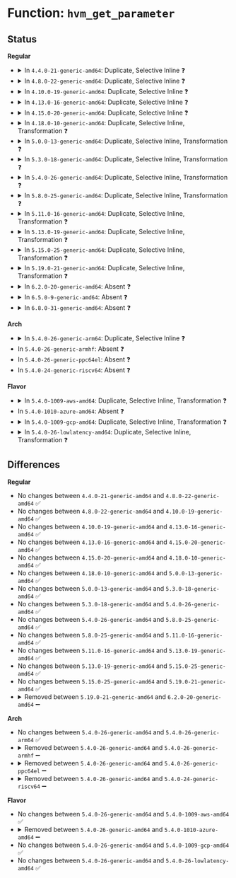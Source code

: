 # Function: <code>hvm_get_parameter</code>

## Status
<b>Regular</b>
<ul>
<li>
<details>
<summary>In <code>4.4.0-21-generic-amd64</code>: Duplicate, Selective Inline ❓</summary>

```c
int hvm_get_parameter(int idx, uint64_t * value)
```

```json
{
  "name": "hvm_get_parameter",
  "collision_type": "Static Duplication",
  "inline_type": "Selective",
  "funcs": [
    {
      "addr": 18446744071583886768,
      "name": "hvm_get_parameter",
      "external": false,
      "loc": "include/xen/hvm.h:38",
      "file": "drivers/xen/xenbus/xenbus_probe.c",
      "inline": "declared, inlined",
      "caller_inline": [],
      "caller_func": [
        "drivers/xen/xenbus/xenbus_probe.c:xenbus_init",
        "drivers/xen/xenbus/xenbus_probe.c:xenbus_init"
      ]
    },
    {
      "addr": 18446744071584085293,
      "name": "hvm_get_parameter",
      "external": false,
      "loc": "include/xen/hvm.h:38",
      "file": "drivers/tty/hvc/hvc_xen.c",
      "inline": "declared, inlined",
      "caller_inline": [
        "drivers/tty/hvc/hvc_xen.c:xen_hvm_console_init",
        "drivers/tty/hvc/hvc_xen.c:xen_hvm_console_init",
        "drivers/tty/hvc/hvc_xen.c:xen_console_resume"
      ],
      "caller_func": []
    }
  ],
  "symbols": [
    {
      "addr": 18446744071583886768,
      "name": "hvm_get_parameter",
      "section": ".text",
      "bind": "STB_LOCAL",
      "size": 156
    }
  ]
}
```
</details>
</li>
<li>
<details>
<summary>In <code>4.8.0-22-generic-amd64</code>: Duplicate, Selective Inline ❓</summary>

```c
int hvm_get_parameter(int idx, uint64_t * value)
```

```json
{
  "name": "hvm_get_parameter",
  "collision_type": "Static Duplication",
  "inline_type": "Selective",
  "funcs": [
    {
      "addr": 18446744071584217520,
      "name": "hvm_get_parameter",
      "external": false,
      "loc": "include/xen/hvm.h:38",
      "file": "drivers/xen/xenbus/xenbus_probe.c",
      "inline": "declared, inlined",
      "caller_inline": [],
      "caller_func": [
        "drivers/xen/xenbus/xenbus_probe.c:xenbus_init",
        "drivers/xen/xenbus/xenbus_probe.c:xenbus_init"
      ]
    },
    {
      "addr": 18446744071584416760,
      "name": "hvm_get_parameter",
      "external": false,
      "loc": "include/xen/hvm.h:38",
      "file": "drivers/tty/hvc/hvc_xen.c",
      "inline": "declared, inlined",
      "caller_inline": [
        "drivers/tty/hvc/hvc_xen.c:xen_console_resume",
        "drivers/tty/hvc/hvc_xen.c:xen_hvm_console_init",
        "drivers/tty/hvc/hvc_xen.c:xen_hvm_console_init"
      ],
      "caller_func": []
    }
  ],
  "symbols": [
    {
      "addr": 18446744071584217520,
      "name": "hvm_get_parameter",
      "section": ".text",
      "bind": "STB_LOCAL",
      "size": 156
    }
  ]
}
```
</details>
</li>
<li>
<details>
<summary>In <code>4.10.0-19-generic-amd64</code>: Duplicate, Selective Inline ❓</summary>

```c
int hvm_get_parameter(int idx, uint64_t * value)
```

```json
{
  "name": "hvm_get_parameter",
  "collision_type": "Static Duplication",
  "inline_type": "Selective",
  "funcs": [
    {
      "addr": 18446744071584398944,
      "name": "hvm_get_parameter",
      "external": false,
      "loc": "include/xen/hvm.h:38",
      "file": "drivers/xen/xenbus/xenbus_probe.c",
      "inline": "declared, inlined",
      "caller_inline": [],
      "caller_func": [
        "drivers/xen/xenbus/xenbus_probe.c:xenbus_init",
        "drivers/xen/xenbus/xenbus_probe.c:xenbus_init"
      ]
    },
    {
      "addr": 18446744071584599160,
      "name": "hvm_get_parameter",
      "external": false,
      "loc": "include/xen/hvm.h:38",
      "file": "drivers/tty/hvc/hvc_xen.c",
      "inline": "declared, inlined",
      "caller_inline": [
        "drivers/tty/hvc/hvc_xen.c:xen_console_resume",
        "drivers/tty/hvc/hvc_xen.c:xen_hvm_console_init",
        "drivers/tty/hvc/hvc_xen.c:xen_hvm_console_init"
      ],
      "caller_func": []
    }
  ],
  "symbols": [
    {
      "addr": 18446744071584398944,
      "name": "hvm_get_parameter",
      "section": ".text",
      "bind": "STB_LOCAL",
      "size": 156
    }
  ]
}
```
</details>
</li>
<li>
<details>
<summary>In <code>4.13.0-16-generic-amd64</code>: Duplicate, Selective Inline ❓</summary>

```c
int hvm_get_parameter(int idx, uint64_t * value)
```

```json
{
  "name": "hvm_get_parameter",
  "collision_type": "Static Duplication",
  "inline_type": "Selective",
  "funcs": [
    {
      "addr": 18446744071584481344,
      "name": "hvm_get_parameter",
      "external": false,
      "loc": "include/xen/hvm.h:38",
      "file": "drivers/xen/xenbus/xenbus_probe.c",
      "inline": "declared, inlined",
      "caller_inline": [],
      "caller_func": [
        "drivers/xen/xenbus/xenbus_probe.c:xenbus_init",
        "drivers/xen/xenbus/xenbus_probe.c:xenbus_init"
      ]
    },
    {
      "addr": 18446744071584681693,
      "name": "hvm_get_parameter",
      "external": false,
      "loc": "include/xen/hvm.h:38",
      "file": "drivers/tty/hvc/hvc_xen.c",
      "inline": "declared, inlined",
      "caller_inline": [
        "drivers/tty/hvc/hvc_xen.c:xen_console_resume",
        "drivers/tty/hvc/hvc_xen.c:xen_hvm_console_init",
        "drivers/tty/hvc/hvc_xen.c:xen_hvm_console_init"
      ],
      "caller_func": []
    }
  ],
  "symbols": [
    {
      "addr": 18446744071584481344,
      "name": "hvm_get_parameter",
      "section": ".text",
      "bind": "STB_LOCAL",
      "size": 141
    }
  ]
}
```
</details>
</li>
<li>
<details>
<summary>In <code>4.15.0-20-generic-amd64</code>: Duplicate, Selective Inline ❓</summary>

```c
int hvm_get_parameter(int idx, uint64_t * value)
```

```json
{
  "name": "hvm_get_parameter",
  "collision_type": "Static Duplication",
  "inline_type": "Selective",
  "funcs": [
    {
      "addr": 18446744071584891616,
      "name": "hvm_get_parameter",
      "external": false,
      "loc": "include/xen/hvm.h:39",
      "file": "drivers/xen/xenbus/xenbus_probe.c",
      "inline": "declared, inlined",
      "caller_inline": [],
      "caller_func": [
        "drivers/xen/xenbus/xenbus_probe.c:xenbus_init",
        "drivers/xen/xenbus/xenbus_probe.c:xenbus_init"
      ]
    },
    {
      "addr": 18446744071585094189,
      "name": "hvm_get_parameter",
      "external": false,
      "loc": "include/xen/hvm.h:39",
      "file": "drivers/tty/hvc/hvc_xen.c",
      "inline": "declared, inlined",
      "caller_inline": [
        "drivers/tty/hvc/hvc_xen.c:xen_console_resume",
        "drivers/tty/hvc/hvc_xen.c:xen_hvm_console_init",
        "drivers/tty/hvc/hvc_xen.c:xen_hvm_console_init"
      ],
      "caller_func": []
    }
  ],
  "symbols": [
    {
      "addr": 18446744071584891616,
      "name": "hvm_get_parameter",
      "section": ".text",
      "bind": "STB_LOCAL",
      "size": 141
    }
  ]
}
```
</details>
</li>
<li>
<details>
<summary>In <code>4.18.0-10-generic-amd64</code>: Duplicate, Selective Inline, Transformation ❓</summary>

```c
int hvm_get_parameter(int idx, uint64_t * value)
```

```json
{
  "name": "hvm_get_parameter",
  "collision_type": "Static Duplication",
  "inline_type": "Selective",
  "funcs": [
    {
      "addr": 18446744071585125860,
      "name": "hvm_get_parameter",
      "external": false,
      "loc": "include/xen/hvm.h:39",
      "file": "drivers/xen/xenbus/xenbus_probe.c",
      "inline": "declared, inlined",
      "caller_inline": [],
      "caller_func": [
        "drivers/xen/xenbus/xenbus_probe.c:xenbus_init",
        "drivers/xen/xenbus/xenbus_probe.c:xenbus_init"
      ]
    },
    {
      "addr": 18446744071585327947,
      "name": "hvm_get_parameter",
      "external": false,
      "loc": "include/xen/hvm.h:39",
      "file": "drivers/tty/hvc/hvc_xen.c",
      "inline": "declared, inlined",
      "caller_inline": [
        "drivers/tty/hvc/hvc_xen.c:xen_console_resume",
        "drivers/tty/hvc/hvc_xen.c:xen_hvm_console_init",
        "drivers/tty/hvc/hvc_xen.c:xen_hvm_console_init"
      ],
      "caller_func": []
    }
  ],
  "symbols": [
    {
      "addr": 18446744071585122736,
      "name": "hvm_get_parameter",
      "section": ".text",
      "bind": "STB_LOCAL",
      "size": 103
    },
    {
      "addr": 18446744071585125937,
      "name": "hvm_get_parameter.cold.10",
      "section": ".text",
      "bind": "STB_LOCAL",
      "size": 47
    }
  ]
}
```
</details>
</li>
<li>
<details>
<summary>In <code>5.0.0-13-generic-amd64</code>: Duplicate, Selective Inline, Transformation ❓</summary>

```c
int hvm_get_parameter(int idx, uint64_t * value)
```

```json
{
  "name": "hvm_get_parameter",
  "collision_type": "Static Duplication",
  "inline_type": "Selective",
  "funcs": [
    {
      "addr": 18446744071585236676,
      "name": "hvm_get_parameter",
      "external": false,
      "loc": "include/xen/hvm.h:39",
      "file": "drivers/xen/xenbus/xenbus_probe.c",
      "inline": "declared, inlined",
      "caller_inline": [],
      "caller_func": [
        "drivers/xen/xenbus/xenbus_probe.c:xenbus_init",
        "drivers/xen/xenbus/xenbus_probe.c:xenbus_init"
      ]
    },
    {
      "addr": 18446744071585451403,
      "name": "hvm_get_parameter",
      "external": false,
      "loc": "include/xen/hvm.h:39",
      "file": "drivers/tty/hvc/hvc_xen.c",
      "inline": "declared, inlined",
      "caller_inline": [
        "drivers/tty/hvc/hvc_xen.c:xen_console_resume",
        "drivers/tty/hvc/hvc_xen.c:xen_hvm_console_init",
        "drivers/tty/hvc/hvc_xen.c:xen_hvm_console_init"
      ],
      "caller_func": []
    }
  ],
  "symbols": [
    {
      "addr": 18446744071585233616,
      "name": "hvm_get_parameter",
      "section": ".text",
      "bind": "STB_LOCAL",
      "size": 103
    },
    {
      "addr": 18446744071585236787,
      "name": "hvm_get_parameter.cold.11",
      "section": ".text",
      "bind": "STB_LOCAL",
      "size": 47
    }
  ]
}
```
</details>
</li>
<li>
<details>
<summary>In <code>5.3.0-18-generic-amd64</code>: Duplicate, Selective Inline, Transformation ❓</summary>

```c
int hvm_get_parameter(int idx, uint64_t * value)
```

```json
{
  "name": "hvm_get_parameter",
  "collision_type": "Static Duplication",
  "inline_type": "Selective",
  "funcs": [
    {
      "addr": 18446744071585448822,
      "name": "hvm_get_parameter",
      "external": false,
      "loc": "include/xen/hvm.h:39",
      "file": "drivers/xen/xenbus/xenbus_probe.c",
      "inline": "declared, inlined",
      "caller_inline": [],
      "caller_func": [
        "drivers/xen/xenbus/xenbus_probe.c:xenbus_init",
        "drivers/xen/xenbus/xenbus_probe.c:xenbus_init"
      ]
    },
    {
      "addr": 18446744071585667233,
      "name": "hvm_get_parameter",
      "external": false,
      "loc": "include/xen/hvm.h:39",
      "file": "drivers/tty/hvc/hvc_xen.c",
      "inline": "declared, inlined",
      "caller_inline": [
        "drivers/tty/hvc/hvc_xen.c:xen_console_resume",
        "drivers/tty/hvc/hvc_xen.c:xen_hvm_console_init",
        "drivers/tty/hvc/hvc_xen.c:xen_hvm_console_init"
      ],
      "caller_func": []
    }
  ],
  "symbols": [
    {
      "addr": 18446744071585445760,
      "name": "hvm_get_parameter",
      "section": ".text",
      "bind": "STB_LOCAL",
      "size": 103
    },
    {
      "addr": 18446744071585448934,
      "name": "hvm_get_parameter.cold",
      "section": ".text",
      "bind": "STB_LOCAL",
      "size": 60
    }
  ]
}
```
</details>
</li>
<li>
<details>
<summary>In <code>5.4.0-26-generic-amd64</code>: Duplicate, Selective Inline, Transformation ❓</summary>

```c
int hvm_get_parameter(int idx, uint64_t * value)
```

```json
{
  "name": "hvm_get_parameter",
  "collision_type": "Static Duplication",
  "inline_type": "Selective",
  "funcs": [
    {
      "addr": 18446744071585589254,
      "name": "hvm_get_parameter",
      "external": false,
      "loc": "include/xen/hvm.h:39",
      "file": "drivers/xen/xenbus/xenbus_probe.c",
      "inline": "declared, inlined",
      "caller_inline": [],
      "caller_func": [
        "drivers/xen/xenbus/xenbus_probe.c:xenbus_init",
        "drivers/xen/xenbus/xenbus_probe.c:xenbus_init"
      ]
    },
    {
      "addr": 18446744071585808209,
      "name": "hvm_get_parameter",
      "external": false,
      "loc": "include/xen/hvm.h:39",
      "file": "drivers/tty/hvc/hvc_xen.c",
      "inline": "declared, inlined",
      "caller_inline": [
        "drivers/tty/hvc/hvc_xen.c:xen_console_resume",
        "drivers/tty/hvc/hvc_xen.c:xen_hvm_console_init",
        "drivers/tty/hvc/hvc_xen.c:xen_hvm_console_init"
      ],
      "caller_func": []
    }
  ],
  "symbols": [
    {
      "addr": 18446744071585586192,
      "name": "hvm_get_parameter",
      "section": ".text",
      "bind": "STB_LOCAL",
      "size": 103
    },
    {
      "addr": 18446744071585589366,
      "name": "hvm_get_parameter.cold",
      "section": ".text",
      "bind": "STB_LOCAL",
      "size": 60
    }
  ]
}
```
</details>
</li>
<li>
<details>
<summary>In <code>5.8.0-25-generic-amd64</code>: Duplicate, Selective Inline, Transformation ❓</summary>

```c
int hvm_get_parameter(int idx, uint64_t * value)
```

```json
{
  "name": "hvm_get_parameter",
  "collision_type": "Static Duplication",
  "inline_type": "Selective",
  "funcs": [
    {
      "addr": 18446744071586310566,
      "name": "hvm_get_parameter",
      "external": false,
      "loc": "include/xen/hvm.h:39",
      "file": "drivers/xen/xenbus/xenbus_probe.c",
      "inline": "declared, inlined",
      "caller_inline": [],
      "caller_func": [
        "drivers/xen/xenbus/xenbus_probe.c:xenbus_init",
        "drivers/xen/xenbus/xenbus_probe.c:xenbus_init"
      ]
    },
    {
      "addr": 18446744071586539342,
      "name": "hvm_get_parameter",
      "external": false,
      "loc": "include/xen/hvm.h:39",
      "file": "drivers/tty/hvc/hvc_xen.c",
      "inline": "declared, inlined",
      "caller_inline": [
        "drivers/tty/hvc/hvc_xen.c:xen_console_resume",
        "drivers/tty/hvc/hvc_xen.c:xen_hvm_console_init",
        "drivers/tty/hvc/hvc_xen.c:xen_hvm_console_init"
      ],
      "caller_func": []
    }
  ],
  "symbols": [
    {
      "addr": 18446744071586308816,
      "name": "hvm_get_parameter",
      "section": ".text",
      "bind": "STB_LOCAL",
      "size": 102
    },
    {
      "addr": 18446744071586311151,
      "name": "hvm_get_parameter.cold",
      "section": ".text",
      "bind": "STB_LOCAL",
      "size": 45
    }
  ]
}
```
</details>
</li>
<li>
<details>
<summary>In <code>5.11.0-16-generic-amd64</code>: Duplicate, Selective Inline, Transformation ❓</summary>

```c
int hvm_get_parameter(int idx, uint64_t * value)
```

```json
{
  "name": "hvm_get_parameter",
  "collision_type": "Static Duplication",
  "inline_type": "Selective",
  "funcs": [
    {
      "addr": 18446744071586429446,
      "name": "hvm_get_parameter",
      "external": false,
      "loc": "include/xen/hvm.h:39",
      "file": "drivers/xen/xenbus/xenbus_probe.c",
      "inline": "declared, inlined",
      "caller_inline": [],
      "caller_func": [
        "drivers/xen/xenbus/xenbus_probe.c:xenbus_init",
        "drivers/xen/xenbus/xenbus_probe.c:xenbus_init"
      ]
    },
    {
      "addr": 18446744071586650558,
      "name": "hvm_get_parameter",
      "external": false,
      "loc": "include/xen/hvm.h:39",
      "file": "drivers/tty/hvc/hvc_xen.c",
      "inline": "declared, inlined",
      "caller_inline": [
        "drivers/tty/hvc/hvc_xen.c:xen_console_resume",
        "drivers/tty/hvc/hvc_xen.c:xen_hvm_console_init",
        "drivers/tty/hvc/hvc_xen.c:xen_hvm_console_init"
      ],
      "caller_func": []
    }
  ],
  "symbols": [
    {
      "addr": 18446744071586427472,
      "name": "hvm_get_parameter",
      "section": ".text",
      "bind": "STB_LOCAL",
      "size": 102
    },
    {
      "addr": 18446744071591450091,
      "name": "hvm_get_parameter.cold",
      "section": ".text",
      "bind": "STB_LOCAL",
      "size": 45
    }
  ]
}
```
</details>
</li>
<li>
<details>
<summary>In <code>5.13.0-19-generic-amd64</code>: Duplicate, Selective Inline, Transformation ❓</summary>

```c
int hvm_get_parameter(int idx, uint64_t * value)
```

```json
{
  "name": "hvm_get_parameter",
  "collision_type": "Static Duplication",
  "inline_type": "Selective",
  "funcs": [
    {
      "addr": 18446744071586313586,
      "name": "hvm_get_parameter",
      "external": false,
      "loc": "include/xen/hvm.h:39",
      "file": "drivers/xen/xenbus/xenbus_probe.c",
      "inline": "declared, inlined",
      "caller_inline": [],
      "caller_func": [
        "drivers/xen/xenbus/xenbus_probe.c:xenbus_init",
        "drivers/xen/xenbus/xenbus_probe.c:xenbus_init"
      ]
    },
    {
      "addr": 18446744071586534500,
      "name": "hvm_get_parameter",
      "external": false,
      "loc": "include/xen/hvm.h:39",
      "file": "drivers/tty/hvc/hvc_xen.c",
      "inline": "declared, inlined",
      "caller_inline": [
        "drivers/tty/hvc/hvc_xen.c:xen_console_resume",
        "drivers/tty/hvc/hvc_xen.c:xen_hvm_console_init",
        "drivers/tty/hvc/hvc_xen.c:xen_hvm_console_init"
      ],
      "caller_func": []
    }
  ],
  "symbols": [
    {
      "addr": 18446744071586311568,
      "name": "hvm_get_parameter",
      "section": ".text",
      "bind": "STB_LOCAL",
      "size": 104
    },
    {
      "addr": 18446744071591391844,
      "name": "hvm_get_parameter.cold",
      "section": ".text",
      "bind": "STB_LOCAL",
      "size": 46
    }
  ]
}
```
</details>
</li>
<li>
<details>
<summary>In <code>5.15.0-25-generic-amd64</code>: Duplicate, Selective Inline, Transformation ❓</summary>

```c
int hvm_get_parameter(int idx, uint64_t * value)
```

```json
{
  "name": "hvm_get_parameter",
  "collision_type": "Static Duplication",
  "inline_type": "Selective",
  "funcs": [
    {
      "addr": 18446744071586833298,
      "name": "hvm_get_parameter",
      "external": false,
      "loc": "include/xen/hvm.h:39",
      "file": "drivers/xen/xenbus/xenbus_probe.c",
      "inline": "declared, inlined",
      "caller_inline": [],
      "caller_func": [
        "drivers/xen/xenbus/xenbus_probe.c:xenbus_init",
        "drivers/xen/xenbus/xenbus_probe.c:xenbus_init"
      ]
    },
    {
      "addr": 18446744071587072916,
      "name": "hvm_get_parameter",
      "external": false,
      "loc": "include/xen/hvm.h:39",
      "file": "drivers/tty/hvc/hvc_xen.c",
      "inline": "declared, inlined",
      "caller_inline": [
        "drivers/tty/hvc/hvc_xen.c:xen_console_resume",
        "drivers/tty/hvc/hvc_xen.c:xen_hvm_console_init",
        "drivers/tty/hvc/hvc_xen.c:xen_hvm_console_init"
      ],
      "caller_func": []
    }
  ],
  "symbols": [
    {
      "addr": 18446744071586831168,
      "name": "hvm_get_parameter",
      "section": ".text",
      "bind": "STB_LOCAL",
      "size": 203
    },
    {
      "addr": 18446744071592436080,
      "name": "hvm_get_parameter.cold",
      "section": ".text",
      "bind": "STB_LOCAL",
      "size": 12
    }
  ]
}
```
</details>
</li>
<li>
<details>
<summary>In <code>5.19.0-21-generic-amd64</code>: Duplicate, Selective Inline, Transformation ❓</summary>

```c
int hvm_get_parameter(int idx, uint64_t * value)
```

```json
{
  "name": "hvm_get_parameter",
  "collision_type": "Static Duplication",
  "inline_type": "Selective",
  "funcs": [
    {
      "addr": 18446744071588118113,
      "name": "hvm_get_parameter",
      "external": false,
      "loc": "include/xen/hvm.h:39",
      "file": "drivers/xen/xenbus/xenbus_probe.c",
      "inline": "declared, inlined",
      "caller_inline": [
        "drivers/xen/xenbus/xenbus_probe.c:xenbus_late_init"
      ],
      "caller_func": [
        "drivers/xen/xenbus/xenbus_probe.c:xenbus_init",
        "drivers/xen/xenbus/xenbus_probe.c:xenbus_init"
      ]
    },
    {
      "addr": 18446744071588376316,
      "name": "hvm_get_parameter",
      "external": false,
      "loc": "include/xen/hvm.h:39",
      "file": "drivers/tty/hvc/hvc_xen.c",
      "inline": "declared, inlined",
      "caller_inline": [
        "drivers/tty/hvc/hvc_xen.c:xen_console_resume",
        "drivers/tty/hvc/hvc_xen.c:xen_hvm_console_init",
        "drivers/tty/hvc/hvc_xen.c:xen_hvm_console_init"
      ],
      "caller_func": []
    }
  ],
  "symbols": [
    {
      "addr": 18446744071588115456,
      "name": "hvm_get_parameter",
      "section": ".text",
      "bind": "STB_LOCAL",
      "size": 233
    },
    {
      "addr": 18446744071594304063,
      "name": "hvm_get_parameter.cold",
      "section": ".text",
      "bind": "STB_LOCAL",
      "size": 12
    }
  ]
}
```
</details>
</li>
<li>
<details>
<summary>In <code>6.2.0-20-generic-amd64</code>: Absent ❓</summary>

```json
{
  "name": "hvm_get_parameter",
  "collision_type": "Static Duplication",
  "inline_type": "Full",
  "funcs": [
    {
      "addr": 18446744071628042399,
      "name": "hvm_get_parameter",
      "external": false,
      "loc": "include/xen/hvm.h:39",
      "file": "drivers/xen/xenbus/xenbus_probe.c",
      "inline": "declared, inlined",
      "caller_inline": [
        "drivers/xen/xenbus/xenbus_probe.c:xenbus_init",
        "drivers/xen/xenbus/xenbus_probe.c:xenbus_init",
        "drivers/xen/xenbus/xenbus_probe.c:xenbus_late_init"
      ],
      "caller_func": []
    },
    {
      "addr": 18446744071589798626,
      "name": "hvm_get_parameter",
      "external": false,
      "loc": "include/xen/hvm.h:39",
      "file": "drivers/tty/hvc/hvc_xen.c",
      "inline": "declared, inlined",
      "caller_inline": [
        "drivers/tty/hvc/hvc_xen.c:xen_console_resume",
        "drivers/tty/hvc/hvc_xen.c:xen_hvm_console_init",
        "drivers/tty/hvc/hvc_xen.c:xen_hvm_console_init"
      ],
      "caller_func": []
    }
  ],
  "symbols": []
}
```
</details>
</li>
<li>
<details>
<summary>In <code>6.5.0-9-generic-amd64</code>: Absent ❓</summary>

```json
{
  "name": "hvm_get_parameter",
  "collision_type": "Static Duplication",
  "inline_type": "Full",
  "funcs": [
    {
      "addr": 18446744071619807919,
      "name": "hvm_get_parameter",
      "external": false,
      "loc": "include/xen/hvm.h:39",
      "file": "drivers/xen/xenbus/xenbus_probe.c",
      "inline": "declared, inlined",
      "caller_inline": [
        "drivers/xen/xenbus/xenbus_probe.c:xenbus_init",
        "drivers/xen/xenbus/xenbus_probe.c:xenbus_init",
        "drivers/xen/xenbus/xenbus_probe.c:xenbus_late_init"
      ],
      "caller_func": []
    },
    {
      "addr": 18446744071590103970,
      "name": "hvm_get_parameter",
      "external": false,
      "loc": "include/xen/hvm.h:39",
      "file": "drivers/tty/hvc/hvc_xen.c",
      "inline": "declared, inlined",
      "caller_inline": [
        "drivers/tty/hvc/hvc_xen.c:xen_console_resume",
        "drivers/tty/hvc/hvc_xen.c:xen_hvm_console_init",
        "drivers/tty/hvc/hvc_xen.c:xen_hvm_console_init"
      ],
      "caller_func": []
    }
  ],
  "symbols": []
}
```
</details>
</li>
<li>
<details>
<summary>In <code>6.8.0-31-generic-amd64</code>: Absent ❓</summary>

```json
{
  "name": "hvm_get_parameter",
  "collision_type": "Static Duplication",
  "inline_type": "Full",
  "funcs": [
    {
      "addr": 18446744071622116399,
      "name": "hvm_get_parameter",
      "external": false,
      "loc": "include/xen/hvm.h:39",
      "file": "drivers/xen/xenbus/xenbus_probe.c",
      "inline": "declared, inlined",
      "caller_inline": [
        "drivers/xen/xenbus/xenbus_probe.c:xenbus_init",
        "drivers/xen/xenbus/xenbus_probe.c:xenbus_init",
        "drivers/xen/xenbus/xenbus_probe.c:xenbus_late_init"
      ],
      "caller_func": []
    },
    {
      "addr": 18446744071590443410,
      "name": "hvm_get_parameter",
      "external": false,
      "loc": "include/xen/hvm.h:39",
      "file": "drivers/tty/hvc/hvc_xen.c",
      "inline": "declared, inlined",
      "caller_inline": [
        "drivers/tty/hvc/hvc_xen.c:xen_console_resume",
        "drivers/tty/hvc/hvc_xen.c:xen_hvm_console_init",
        "drivers/tty/hvc/hvc_xen.c:xen_hvm_console_init"
      ],
      "caller_func": []
    }
  ],
  "symbols": []
}
```
</details>
</li>
</ul>
<b>Arch</b>
<ul>
<li>
<details>
<summary>In <code>5.4.0-26-generic-arm64</code>: Duplicate, Selective Inline ❓</summary>

```c
int hvm_get_parameter(int idx, uint64_t * value)
```

```json
{
  "name": "hvm_get_parameter",
  "collision_type": "Static Duplication",
  "inline_type": "Selective",
  "funcs": [
    {
      "addr": 18446603336498252880,
      "name": "hvm_get_parameter",
      "external": false,
      "loc": "include/xen/hvm.h:39",
      "file": "drivers/xen/xenbus/xenbus_probe.c",
      "inline": "declared, inlined",
      "caller_inline": [],
      "caller_func": [
        "drivers/xen/xenbus/xenbus_probe.c:xenbus_init",
        "drivers/xen/xenbus/xenbus_probe.c:xenbus_init"
      ]
    },
    {
      "addr": 18446603336498528964,
      "name": "hvm_get_parameter",
      "external": false,
      "loc": "include/xen/hvm.h:39",
      "file": "drivers/tty/hvc/hvc_xen.c",
      "inline": "declared, inlined",
      "caller_inline": [
        "drivers/tty/hvc/hvc_xen.c:xen_console_resume",
        "drivers/tty/hvc/hvc_xen.c:xen_hvm_console_init",
        "drivers/tty/hvc/hvc_xen.c:xen_hvm_console_init"
      ],
      "caller_func": []
    }
  ],
  "symbols": [
    {
      "addr": 18446603336498252880,
      "name": "hvm_get_parameter",
      "section": ".text",
      "bind": "STB_LOCAL",
      "size": 176
    }
  ]
}
```
</details>
</li>
<li>
In <code>5.4.0-26-generic-armhf</code>: Absent ❓
</li>
<li>
In <code>5.4.0-26-generic-ppc64el</code>: Absent ❓
</li>
<li>
In <code>5.4.0-24-generic-riscv64</code>: Absent ❓
</li>
</ul>
<b>Flavor</b>
<ul>
<li>
<details>
<summary>In <code>5.4.0-1009-aws-amd64</code>: Duplicate, Selective Inline, Transformation ❓</summary>

```c
int hvm_get_parameter(int idx, uint64_t * value)
```

```json
{
  "name": "hvm_get_parameter",
  "collision_type": "Static Duplication",
  "inline_type": "Selective",
  "funcs": [
    {
      "addr": 18446744071585351670,
      "name": "hvm_get_parameter",
      "external": false,
      "loc": "include/xen/hvm.h:39",
      "file": "drivers/xen/xenbus/xenbus_probe.c",
      "inline": "declared, inlined",
      "caller_inline": [],
      "caller_func": [
        "drivers/xen/xenbus/xenbus_probe.c:xenbus_init",
        "drivers/xen/xenbus/xenbus_probe.c:xenbus_init"
      ]
    },
    {
      "addr": 18446744071585569201,
      "name": "hvm_get_parameter",
      "external": false,
      "loc": "include/xen/hvm.h:39",
      "file": "drivers/tty/hvc/hvc_xen.c",
      "inline": "declared, inlined",
      "caller_inline": [
        "drivers/tty/hvc/hvc_xen.c:xen_console_resume",
        "drivers/tty/hvc/hvc_xen.c:xen_hvm_console_init",
        "drivers/tty/hvc/hvc_xen.c:xen_hvm_console_init"
      ],
      "caller_func": []
    }
  ],
  "symbols": [
    {
      "addr": 18446744071585348128,
      "name": "hvm_get_parameter",
      "section": ".text",
      "bind": "STB_LOCAL",
      "size": 103
    },
    {
      "addr": 18446744071585351749,
      "name": "hvm_get_parameter.cold",
      "section": ".text",
      "bind": "STB_LOCAL",
      "size": 60
    }
  ]
}
```
</details>
</li>
<li>
In <code>5.4.0-1010-azure-amd64</code>: Absent ❓
</li>
<li>
<details>
<summary>In <code>5.4.0-1009-gcp-amd64</code>: Duplicate, Selective Inline, Transformation ❓</summary>

```c
int hvm_get_parameter(int idx, uint64_t * value)
```

```json
{
  "name": "hvm_get_parameter",
  "collision_type": "Static Duplication",
  "inline_type": "Selective",
  "funcs": [
    {
      "addr": 18446744071585539654,
      "name": "hvm_get_parameter",
      "external": false,
      "loc": "include/xen/hvm.h:39",
      "file": "drivers/xen/xenbus/xenbus_probe.c",
      "inline": "declared, inlined",
      "caller_inline": [],
      "caller_func": [
        "drivers/xen/xenbus/xenbus_probe.c:xenbus_init",
        "drivers/xen/xenbus/xenbus_probe.c:xenbus_init"
      ]
    },
    {
      "addr": 18446744071585758609,
      "name": "hvm_get_parameter",
      "external": false,
      "loc": "include/xen/hvm.h:39",
      "file": "drivers/tty/hvc/hvc_xen.c",
      "inline": "declared, inlined",
      "caller_inline": [
        "drivers/tty/hvc/hvc_xen.c:xen_console_resume",
        "drivers/tty/hvc/hvc_xen.c:xen_hvm_console_init",
        "drivers/tty/hvc/hvc_xen.c:xen_hvm_console_init"
      ],
      "caller_func": []
    }
  ],
  "symbols": [
    {
      "addr": 18446744071585536592,
      "name": "hvm_get_parameter",
      "section": ".text",
      "bind": "STB_LOCAL",
      "size": 103
    },
    {
      "addr": 18446744071585539766,
      "name": "hvm_get_parameter.cold",
      "section": ".text",
      "bind": "STB_LOCAL",
      "size": 60
    }
  ]
}
```
</details>
</li>
<li>
<details>
<summary>In <code>5.4.0-26-lowlatency-amd64</code>: Duplicate, Selective Inline, Transformation ❓</summary>

```c
int hvm_get_parameter(int idx, uint64_t * value)
```

```json
{
  "name": "hvm_get_parameter",
  "collision_type": "Static Duplication",
  "inline_type": "Selective",
  "funcs": [
    {
      "addr": 18446744071585647638,
      "name": "hvm_get_parameter",
      "external": false,
      "loc": "include/xen/hvm.h:39",
      "file": "drivers/xen/xenbus/xenbus_probe.c",
      "inline": "declared, inlined",
      "caller_inline": [],
      "caller_func": [
        "drivers/xen/xenbus/xenbus_probe.c:xenbus_init",
        "drivers/xen/xenbus/xenbus_probe.c:xenbus_init"
      ]
    },
    {
      "addr": 18446744071585866513,
      "name": "hvm_get_parameter",
      "external": false,
      "loc": "include/xen/hvm.h:39",
      "file": "drivers/tty/hvc/hvc_xen.c",
      "inline": "declared, inlined",
      "caller_inline": [
        "drivers/tty/hvc/hvc_xen.c:xen_console_resume",
        "drivers/tty/hvc/hvc_xen.c:xen_hvm_console_init",
        "drivers/tty/hvc/hvc_xen.c:xen_hvm_console_init"
      ],
      "caller_func": []
    }
  ],
  "symbols": [
    {
      "addr": 18446744071585644576,
      "name": "hvm_get_parameter",
      "section": ".text",
      "bind": "STB_LOCAL",
      "size": 103
    },
    {
      "addr": 18446744071585647750,
      "name": "hvm_get_parameter.cold",
      "section": ".text",
      "bind": "STB_LOCAL",
      "size": 60
    }
  ]
}
```
</details>
</li>
</ul>

## Differences
<b>Regular</b>
<ul>
<li>
No changes between <code>4.4.0-21-generic-amd64</code> and <code>4.8.0-22-generic-amd64</code> ✅
</li>
<li>
No changes between <code>4.8.0-22-generic-amd64</code> and <code>4.10.0-19-generic-amd64</code> ✅
</li>
<li>
No changes between <code>4.10.0-19-generic-amd64</code> and <code>4.13.0-16-generic-amd64</code> ✅
</li>
<li>
No changes between <code>4.13.0-16-generic-amd64</code> and <code>4.15.0-20-generic-amd64</code> ✅
</li>
<li>
No changes between <code>4.15.0-20-generic-amd64</code> and <code>4.18.0-10-generic-amd64</code> ✅
</li>
<li>
No changes between <code>4.18.0-10-generic-amd64</code> and <code>5.0.0-13-generic-amd64</code> ✅
</li>
<li>
No changes between <code>5.0.0-13-generic-amd64</code> and <code>5.3.0-18-generic-amd64</code> ✅
</li>
<li>
No changes between <code>5.3.0-18-generic-amd64</code> and <code>5.4.0-26-generic-amd64</code> ✅
</li>
<li>
No changes between <code>5.4.0-26-generic-amd64</code> and <code>5.8.0-25-generic-amd64</code> ✅
</li>
<li>
No changes between <code>5.8.0-25-generic-amd64</code> and <code>5.11.0-16-generic-amd64</code> ✅
</li>
<li>
No changes between <code>5.11.0-16-generic-amd64</code> and <code>5.13.0-19-generic-amd64</code> ✅
</li>
<li>
No changes between <code>5.13.0-19-generic-amd64</code> and <code>5.15.0-25-generic-amd64</code> ✅
</li>
<li>
No changes between <code>5.15.0-25-generic-amd64</code> and <code>5.19.0-21-generic-amd64</code> ✅
</li>
<li>
<details>
<summary>Removed between <code>5.19.0-21-generic-amd64</code> and <code>6.2.0-20-generic-amd64</code> ➖</summary>

```c
int hvm_get_parameter(int idx, uint64_t * value)
```
</details>
</li>
</ul>
<b>Arch</b>
<ul>
<li>
No changes between <code>5.4.0-26-generic-amd64</code> and <code>5.4.0-26-generic-arm64</code> ✅
</li>
<li>
<details>
<summary>Removed between <code>5.4.0-26-generic-amd64</code> and <code>5.4.0-26-generic-armhf</code> ➖</summary>

```c
int hvm_get_parameter(int idx, uint64_t * value)
```
</details>
</li>
<li>
<details>
<summary>Removed between <code>5.4.0-26-generic-amd64</code> and <code>5.4.0-26-generic-ppc64el</code> ➖</summary>

```c
int hvm_get_parameter(int idx, uint64_t * value)
```
</details>
</li>
<li>
<details>
<summary>Removed between <code>5.4.0-26-generic-amd64</code> and <code>5.4.0-24-generic-riscv64</code> ➖</summary>

```c
int hvm_get_parameter(int idx, uint64_t * value)
```
</details>
</li>
</ul>
<b>Flavor</b>
<ul>
<li>
No changes between <code>5.4.0-26-generic-amd64</code> and <code>5.4.0-1009-aws-amd64</code> ✅
</li>
<li>
<details>
<summary>Removed between <code>5.4.0-26-generic-amd64</code> and <code>5.4.0-1010-azure-amd64</code> ➖</summary>

```c
int hvm_get_parameter(int idx, uint64_t * value)
```
</details>
</li>
<li>
No changes between <code>5.4.0-26-generic-amd64</code> and <code>5.4.0-1009-gcp-amd64</code> ✅
</li>
<li>
No changes between <code>5.4.0-26-generic-amd64</code> and <code>5.4.0-26-lowlatency-amd64</code> ✅
</li>
</ul>
